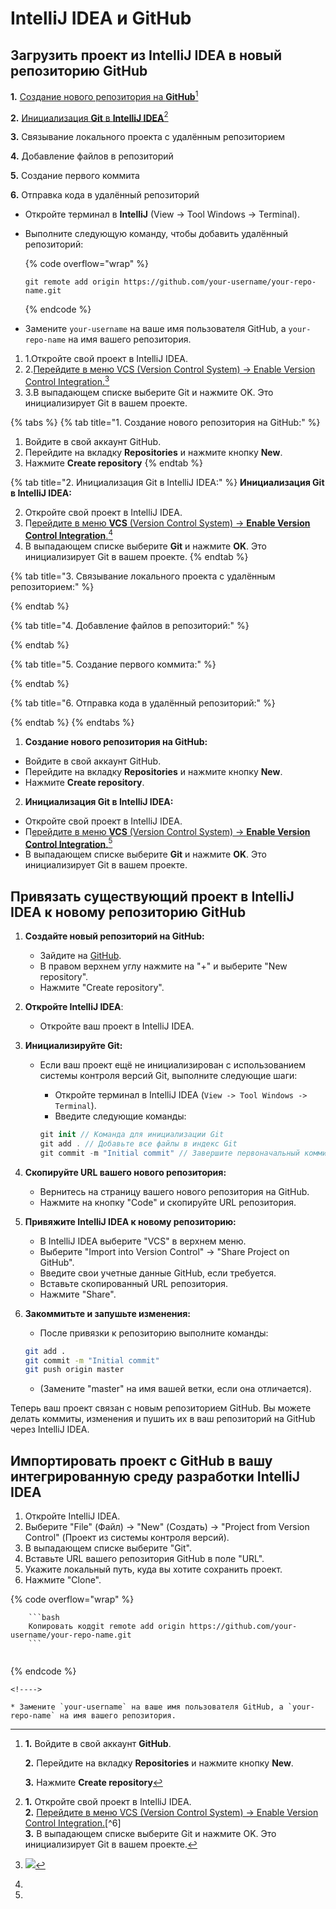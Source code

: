 # IntelliJ IDEA и GitHub

## Загрузить проект из IntelliJ IDEA в новый репозиторию GitHub

**1.** [Создание нового репозитория на **GitHub**](#user-content-fn-1)[^1]

**2.** [Инициализация **Git** в **IntelliJ IDEA**](#user-content-fn-2)[^2]

**3.** Связывание локального проекта с удалённым репозиторием

**4.** Добавление файлов в репозиторий

**5.** Создание первого коммита

**6.** Отправка кода в удалённый репозиторий

* Откройте терминал в **IntelliJ** (View → Tool Windows → Terminal).
*   Выполните следующую команду, чтобы добавить удалённый репозиторий:

    {% code overflow="wrap" %}
    ```
    git remote add origin https://github.com/your-username/your-repo-name.git
    ```
    {% endcode %}
* Замените `your-username` на ваше имя пользователя GitHub, а `your-repo-name` на имя вашего репозитория.

1. 1.Откройте свой проект в IntelliJ IDEA.
2. 2.[Перейдите в меню VCS (Version Control System) → Enable Version Control Integration.](#user-content-fn-3)[^3]
3. 3.В выпадающем списке выберите Git и нажмите OK. Это инициализирует Git в вашем проекте.

{% tabs %}
{% tab title="1. Создание нового репозитория на GitHub:" %}
1. Войдите в свой аккаунт GitHub.
2. Перейдите на вкладку **Repositories** и нажмите кнопку **New**.
3. Нажмите **Create repository**
{% endtab %}

{% tab title="2. Инициализация Git в IntelliJ IDEA:" %}
**Инициализация Git в IntelliJ IDEA:**

2. Откройте свой проект в IntelliJ IDEA.
3. П[ерейдите в меню **VCS** (Version Control System) → **Enable Version Control Integration**.](#user-content-fn-4)[^4]
4. В выпадающем списке выберите **Git** и нажмите **OK**. Это инициализирует Git в вашем проекте.
{% endtab %}

{% tab title="3. Связывание локального проекта с удалённым репозиторием:" %}

{% endtab %}

{% tab title="4. Добавление файлов в репозиторий:" %}

{% endtab %}

{% tab title="5. Создание первого коммита:" %}

{% endtab %}

{% tab title="6. Отправка кода в удалённый репозиторий:" %}

{% endtab %}
{% endtabs %}

1. **Создание нового репозитория на GitHub:**

* Войдите в свой аккаунт GitHub.
* Перейдите на вкладку **Repositories** и нажмите кнопку **New**.
* Нажмите **Create repository**.

2. **Инициализация Git в IntelliJ IDEA:**

* Откройте свой проект в IntelliJ IDEA.
* П[ерейдите в меню **VCS** (Version Control System) → **Enable Version Control Integration**.](#user-content-fn-5)[^5]
* В выпадающем списке выберите **Git** и нажмите **OK**. Это инициализирует Git в вашем проекте.

## Привязать существующий проект в IntelliJ IDEA к новому репозиторию GitHub

1. **Создайте новый репозиторий на GitHub:**
   * Зайдите на [GitHub](https://github.com/).
   * В правом верхнем углу нажмите на "+" и выберите "New repository".
   * Нажмите "Create repository".
2. **Откройте IntelliJ IDEA**:
   * Откройте ваш проект в IntelliJ IDEA.
3. **Инициализируйте Git:**
   *   Если ваш проект ещё не инициализирован с использованием системы контроля версий Git, выполните следующие шаги:

       * Откройте терминал в IntelliJ IDEA (`View -> Tool Windows -> Terminal`).
       * Введите следующие команды:

       ```swift
       git init // Команда для инициализации Git
       git add . // Добавьте все файлы в индекс Git
       git commit -m "Initial commit" // Завершите первоначальный коммит
       ```
4. **Скопируйте URL вашего нового репозитория:**
   * Вернитесь на страницу вашего нового репозитория на GitHub.
   * Нажмите на кнопку "Code" и скопируйте URL репозитория.
5. **Привяжите IntelliJ IDEA к новому репозиторию:**
   * В IntelliJ IDEA выберите "VCS" в верхнем меню.
   * Выберите "Import into Version Control" -> "Share Project on GitHub".
   * Введите свои учетные данные GitHub, если требуется.
   * Вставьте скопированный URL репозитория.
   * Нажмите "Share".
6.  **Закоммитьте и запушьте изменения:**

    * После привязки к репозиторию выполните команды:

    ```bash
    git add .
    git commit -m "Initial commit"
    git push origin master
    ```

    * (Замените "master" на имя вашей ветки, если она отличается).

Теперь ваш проект связан с новым репозиторием GitHub. Вы можете делать коммиты, изменения и пушить их в ваш репозиторий на GitHub через IntelliJ IDEA.

## Импортировать проект с GitHub в вашу интегрированную среду разработки IntelliJ IDEA

1. Откройте IntelliJ IDEA.
2. Выберите "File" (Файл) -> "New" (Создать) -> "Project from Version Control" (Проект из системы контроля версий).
3. В выпадающем списке выберите "Git".
4. Вставьте URL вашего репозитория GitHub в поле "URL".
5. Укажите локальный путь, куда вы хотите сохранить проект.
6. Нажмите "Clone".

{% code overflow="wrap" %}
````
    ```bash
    Копировать кодgit remote add origin https://github.com/your-username/your-repo-name.git
    ```
    
````
{% endcode %}

```
<!---->

* Замените `your-username` на ваше имя пользователя GitHub, а `your-repo-name` на имя вашего репозитория.
```

[^1]: **1.** Войдите в свой аккаунт **GitHub**.

    **2.** Перейдите на вкладку **Repositories** и нажмите кнопку **New**.

    **3.** Нажмите **Create repository**

[^2]: **1.** Откройте свой проект в IntelliJ IDEA.\
    **2.**  [Перейдите в меню VCS (Version Control System) → Enable Version Control Integration.](#user-content-fn-6)[^6] \
    **3.** В выпадающем списке выберите Git и нажмите OK. Это инициализирует Git в вашем проекте.

[^3]: ![](broken-reference)

[^4]: 

[^5]: 

